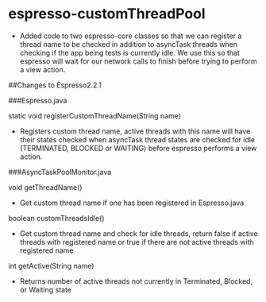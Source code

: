 # espresso-customThreadPool

   + Added code to two espresso-core classes so that we can register a thread name to be checked in addition to asyncTask threads when checking if the app being tests is currently idle. We use this so that espresso will wait for our network calls to finish before trying to perform a view action. 

##Changes to Espresso2.2.1

###Espresso.java

static void registerCustomThreadName(String name)
   + Registers custom thread name, active threads with this name will have their states checked when asyncTask thread states are checked for idle (TERMINATED, BLOCKED or WAITING) before espresso performs a view action. 

###AsyncTaskPoolMonitor.java

void getThreadName()
   + Get custom thread name if one has been registered in Espresso.java

boolean customThreadsIdle()
   + Get custom thread name and check for idle threads, return false if active threads with registered name or true if there are not active threads with registered name

int getActive(String name)
   + Returns number of active threads not currently in Terminated, Blocked, or Waiting state

